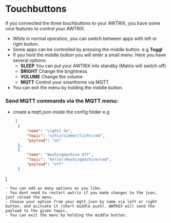 # Touchbuttons

If you connected the three touchbuttons to your AWTRIX, you have some nice features to control your AWTRIX.

- While in normal operation, you can switch between apps with left or right button.
- Some apps can be controlled by pressing the middle button. e.g **Toggl**
- If you hold the middle button you will enter a small menu. Here you have several options:
    - **SLEEP** You can put your AWTRIX into standby (Matrix will switch off) 
    - **BRIGHT** Change the brightness
    - **VOLUME** Change the volume
    - **MQTT** Control your smarthome via MQTT
- You can exit the menu by holding the middle button.

### Send MQTT commands via the MQTT menu:
- create a mqtt.json inside the config folder e.g
  ```json
   [
    {
        "name": "Light1 On",
        "topic": "schlafzimmer/licht/cmd",
        "payload": "on"
    },
    {
        "name": "Washingmachine Off",
        "topic": "keller/Washingmachine/cmd",
        "payload": "off"
    }
]   
  ```
- You can add as many options as you like.
- You dont need to restart awtrix if you made changes to the json, just reload the menu.
- Choose your option from your mqtt.json by name via left or right button, and acitvate it (short middle push). AWTRIX will send the payload to the given topic.
- You can exit the menu by holding the middle button.